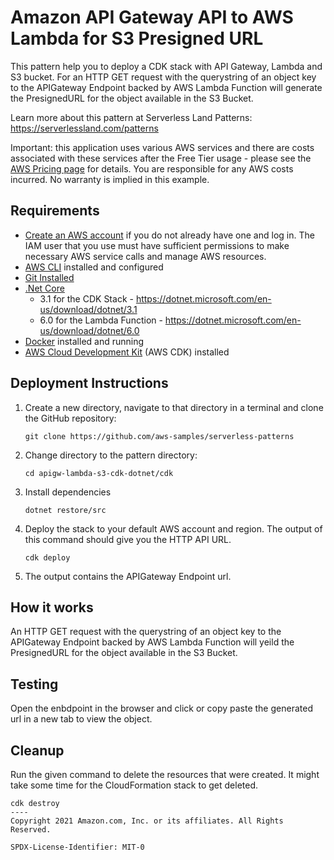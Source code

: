 # Amazon API Gateway API to AWS Lambda for S3 Presigned URL

This pattern help you to deploy a CDK stack with API Gateway, Lambda and S3 bucket. For an HTTP GET request with the querystring of an object key to the APIGateway Endpoint backed by AWS Lambda Function will generate the PresignedURL for the object available in the S3 Bucket.

Learn more about this pattern at Serverless Land Patterns: https://serverlessland.com/patterns

Important: this application uses various AWS services and there are costs associated with these services after the Free Tier usage - please see the [AWS Pricing page](https://aws.amazon.com/pricing/) for details. You are responsible for any AWS costs incurred. No warranty is implied in this example.

## Requirements

* [Create an AWS account](https://portal.aws.amazon.com/gp/aws/developer/registration/index.html) if you do not already have one and log in. The IAM user that you use must have sufficient permissions to make necessary AWS service calls and manage AWS resources.
* [AWS CLI](https://docs.aws.amazon.com/cli/latest/userguide/install-cliv2.html) installed and configured
* [Git Installed](https://git-scm.com/book/en/v2/Getting-Started-Installing-Git)
* [.Net Core](https://dotnet.microsoft.com/en-us/download/dotnet)
    - 3.1 for the CDK Stack - https://dotnet.microsoft.com/en-us/download/dotnet/3.1
    - 6.0 for the Lambda Function - https://dotnet.microsoft.com/en-us/download/dotnet/6.0
* [Docker](https://docs.docker.com/get-docker/) installed and running
* [AWS Cloud Development Kit](https://docs.aws.amazon.com/cdk/latest/guide/cli.html) (AWS CDK) installed

## Deployment Instructions

1. Create a new directory, navigate to that directory in a terminal and clone the GitHub repository:
    ``` 
    git clone https://github.com/aws-samples/serverless-patterns
    ```
2. Change directory to the pattern directory:
    ```
    cd apigw-lambda-s3-cdk-dotnet/cdk
    ```
3. Install dependencies
    ```
    dotnet restore/src
    ```

4. Deploy the stack to your default AWS account and region. The output of this command should give you the HTTP API URL.
    ```
    cdk deploy
    ```
5. The output contains the APIGateway Endpoint url.

## How it works

An HTTP GET request with the querystring of an object key to the APIGateway Endpoint backed by AWS Lambda Function will yeild the PresignedURL for the object available in the S3 Bucket.


## Testing

Open the enbdpoint in the browser and click or copy paste the generated url in a new tab to view the object.

## Cleanup
 
Run the given command to delete the resources that were created. It might take some time for the CloudFormation stack to get deleted.
```
cdk destroy
----
Copyright 2021 Amazon.com, Inc. or its affiliates. All Rights Reserved.

SPDX-License-Identifier: MIT-0
